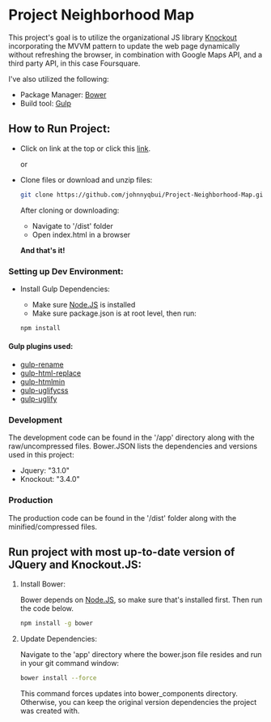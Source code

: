 # Project Neighborhood Map

This project's goal is to utilize the organizational JS library [Knockout](http://knockoutjs.com/) incorporating the MVVM pattern  to update the web page dynamically without refreshing the browser, in combination with Google Maps API, and a third party API, in this case Foursquare.

I've also utilized the following:
*   Package Manager: [Bower](https://bower.io/)
*   Build tool: [Gulp](http://gulpjs.com/)

## How to Run Project:
*   Click on link at the top or click this [link](https://johnnyqbui.github.io/Project-Neighborhood-Map/).

    or

* Clone files or download and unzip files:
    ```sh
    git clone https://github.com/johnnyqbui/Project-Neighborhood-Map.git
    ```

    After cloning or downloading:
    * Navigate to '/dist' folder
    * Open index.html in a browser

    **And that's it!**

### Setting up Dev Environment:
* Install Gulp Dependencies:
    * Make sure [Node.JS](https://nodejs.org/en/) is installed
    * Make sure package.json is at root level, then run:

    ```sh
    npm install
    ```

#### Gulp plugins used:
* [gulp-rename](https://www.npmjs.com/package/gulp-rename)
* [gulp-html-replace](https://www.npmjs.com/package/gulp-html-replace)
* [gulp-htmlmin](https://www.npmjs.com/package/gulp-htmlmin)
* [gulp-uglifycss](https://www.npmjs.com/package/gulp-uglifycss)
* [gulp-uglify](https://www.npmjs.com/package/gulp-uglify)

### Development
The development code can be found in the '/app' directory along with the raw/uncompressed files. Bower.JSON lists the dependencies and versions used in this project:
* Jquery: "3.1.0"
* Knockout: "3.4.0"

### Production
The production code can be found in the '/dist' folder along with the minified/compressed files.

## Run project with most up-to-date version of JQuery and Knockout.JS:

1. Install Bower:

    Bower depends on [Node.JS](https://nodejs.org/en/), so make sure that's installed first. Then run the code below.
	```sh
	npm install -g bower
	```
2. Update Dependencies:

    Navigate to the 'app' directory where the bower.json file resides and run in your git command window:
	```sh
	bower install --force
	```
	This command forces updates into bower_components directory. Otherwise, you can keep the original version dependencies the project was created with.
